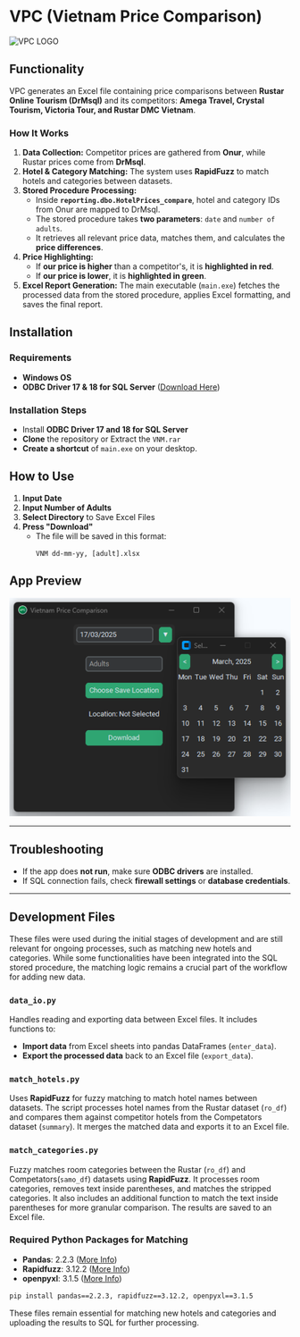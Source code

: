 # VPC (Vietnam Price Comparison)
![VPC LOGO](/Logo.ico "VPC Logo")

## Functionality  
VPC generates an Excel file containing price comparisons between **Rustar Online Tourism (DrMsql)** and its competitors: **Amega Travel, Crystal Tourism, Victoria Tour, and Rustar DMC Vietnam**.  

### How It Works  
1. **Data Collection:** Competitor prices are gathered from **Onur**, while Rustar prices come from **DrMsql**.  
2. **Hotel & Category Matching:** The system uses **RapidFuzz** to match hotels and categories between datasets.  
3. **Stored Procedure Processing:**  
   - Inside **`reporting.dbo.HotelPrices_compare`**, hotel and category IDs from Onur are mapped to DrMsql.  
   - The stored procedure takes **two parameters**: `date` and `number of adults`.  
   - It retrieves all relevant price data, matches them, and calculates the **price differences**.  
4. **Price Highlighting:**  
   - If **our price is higher** than a competitor's, it is **highlighted in red**.  
   - If **our price is lower**, it is **highlighted in green**.  
5. **Excel Report Generation:** The main executable (`main.exe`) fetches the processed data from the stored procedure, applies Excel formatting, and saves the final report.  



## Installation  

### **Requirements**  
- **Windows OS**  
- **ODBC Driver 17 & 18 for SQL Server** ([Download Here](https://learn.microsoft.com/en-us/sql/connect/odbc/download-odbc-driver-for-sql-server))  

### **Installation Steps**  
- Install **ODBC Driver 17 and 18 for SQL Server**
- **Clone** the repository or Extract the `VNM.rar`
- **Create a shortcut** of `main.exe` on your desktop.



## How to Use
1. **Input Date**  
2. **Input Number of Adults**  
3. **Select Directory** to Save Excel Files  
4. **Press "Download"**  
   - The file will be saved in this format:  
     ```
     VNM dd-mm-yy, [adult].xlsx
     ```



## App Preview
![Preview](/Preview.png "App Preview Image")

---

## **Troubleshooting**
- If the app does **not run**, make sure **ODBC drivers** are installed.  
- If SQL connection fails, check **firewall settings** or **database credentials**.


---

## **Development Files**
These files were used during the initial stages of development and are still relevant for ongoing processes, such as matching new hotels and categories. While some functionalities have been integrated into the SQL stored procedure, the matching logic remains a crucial part of the workflow for adding new data.

### `data_io.py`
Handles reading and exporting data between Excel files. It includes functions to:
- **Import data** from Excel sheets into pandas DataFrames (`enter_data`).
- **Export the processed data** back to an Excel file (`export_data`).

### `match_hotels.py`
Uses **RapidFuzz** for fuzzy matching to match hotel names between datasets. The script processes hotel names from the Rustar dataset (`ro_df`) and compares them against competitor hotels from the Competators dataset (`summary`). It merges the matched data and exports it to an Excel file.

### `match_categories.py`
Fuzzy matches room categories between the Rustar (`ro_df`) and Competators(`samo_df`) datasets using **RapidFuzz**. It processes room categories, removes text inside parentheses, and matches the stripped categories. It also includes an additional function to match the text inside parentheses for more granular comparison. The results are saved to an Excel file.

### Required Python Packages for Matching
- **Pandas**: 2.2.3 ([More Info](https://pypi.org/project/pandas/))
- **Rapidfuzz**: 3.12.2 ([More Info](https://pypi.org/project/RapidFuzz/))
- **openpyxl**: 3.1.5 ([More Info](https://pypi.org/project/openpyxl/))

```bash
pip install pandas==2.2.3, rapidfuzz==3.12.2, openpyxl==3.1.5
```

These files remain essential for matching new hotels and categories and uploading the results to SQL for further processing.
